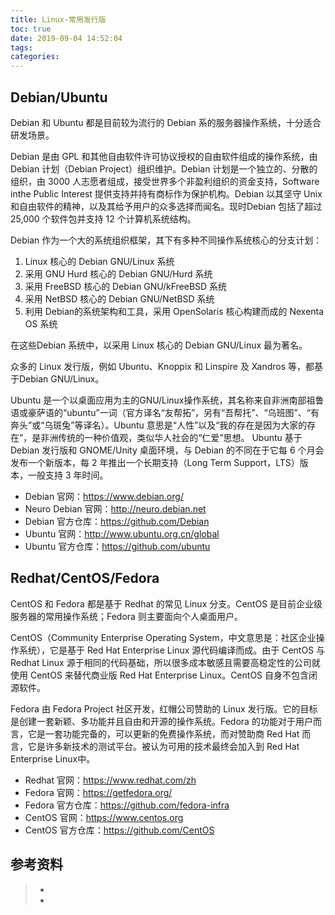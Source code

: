 ```yaml
---
title: Linux-常用发行版
toc: true
date: 2019-09-04 14:52:04
tags:
categories:
---
```




## Debian/Ubuntu
Debian 和 Ubuntu 都是目前较为流行的 Debian 系的服务器操作系统，十分适合研发场景。

Debian 是由 GPL 和其他自由软件许可协议授权的自由软件组成的操作系统，由Debian 计划（Debian Project）组织维护。Debian 计划是一个独立的、分散的组织，由 3000 人志愿者组成，接受世界多个非盈利组织的资金支持，Software inthe Public Interest 提供支持并持有商标作为保护机构。Debian 以其坚守 Unix 和自由软件的精神，以及其给予用户的众多选择而闻名。现时Debian 包括了超过25,000 个软件包并支持 12 个计算机系统结构。

Debian 作为一个大的系统组织框架，其下有多种不同操作系统核心的分支计划：
1. Linux 核心的 Debian GNU/Linux 系统
2. 采用 GNU Hurd 核心的 Debian GNU/Hurd 系统
3. 采用 FreeBSD 核心的 Debian GNU/kFreeBSD 系统
4. 采用 NetBSD 核心的 Debian GNU/NetBSD 系统
5. 利用 Debian的系统架构和工具，采用 OpenSolaris 核心构建而成的 Nexenta OS 系统

在这些Debian 系统中，以采用 Linux 核心的 Debian GNU/Linux 最为著名。

众多的 Linux 发行版，例如 Ubuntu、Knoppix 和 Linspire 及 Xandros 等，都基于Debian GNU/Linux。

Ubuntu 是一个以桌面应用为主的GNU/Linux操作系统，其名称来自非洲南部祖鲁语或豪萨语的“ubuntu”一词（官方译名“友帮拓”，另有“吾帮托”、“乌班图”、“有奔头”或“乌斑兔”等译名）。Ubuntu 意思是“人性”以及“我的存在是因为大家的存在”，是非洲传统的一种价值观，类似华人社会的“仁爱”思想。 Ubuntu 基于 Debian 发行版和 GNOME/Unity 桌面环境，与 Debian 的不同在于它每 6 个月会发布一个新版本，每 2 年推出一个长期支持（Long Term Support，LTS）版本，一般支持 3 年时间。

- Debian 官网：https://www.debian.org/
- Neuro Debian 官网：http://neuro.debian.net
- Debian 官方仓库：https://github.com/Debian
- Ubuntu 官网：http://www.ubuntu.org.cn/global
- Ubuntu 官方仓库：https://github.com/ubuntu

## Redhat/CentOS/Fedora
CentOS 和 Fedora 都是基于 Redhat 的常见 Linux 分支。CentOS 是目前企业级服务器的常用操作系统；Fedora 则主要面向个人桌面用户。

CentOS（Community Enterprise Operating System，中文意思是：社区企业操作系统），它是基于 Red Hat Enterprise Linux 源代码编译而成。由于 CentOS 与Redhat Linux 源于相同的代码基础，所以很多成本敏感且需要高稳定性的公司就使用 CentOS 来替代商业版 Red Hat Enterprise Linux。CentOS 自身不包含闭源软件。

Fedora 由 Fedora Project 社区开发，红帽公司赞助的 Linux 发行版。它的目标是创建一套新颖、多功能并且自由和开源的操作系统。Fedora 的功能对于用户而言，它是一套功能完备的，可以更新的免费操作系统，而对赞助商 Red Hat 而言，它是许多新技术的测试平台。被认为可用的技术最终会加入到 Red Hat Enterprise Linux中。

- Redhat 官网：https://www.redhat.com/zh
- Fedora 官网：https://getfedora.org/
- Fedora 官方仓库：https://github.com/fedora-infra
- CentOS 官网：https://www.centos.org
- CentOS 官方仓库：https://github.com/CentOS

  

## 参考资料
> - []()
> - []()
